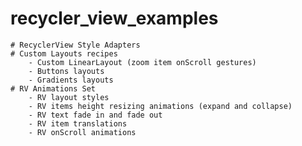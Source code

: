 # recycler_view_examples

	# RecyclerView Style Adapters
	# Custom Layouts recipes
		- Custom LinearLayout (zoom item onScroll gestures)
		- Buttons layouts
		- Gradients layouts
	# RV Animations Set
		- RV layout styles
		- RV items height resizing animations (expand and collapse)
		- RV text fade in and fade out
		- RV item translations
		- RV onScroll animations
